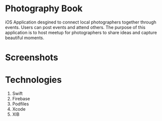 # Photography Book
iOS Application desgined to connect local photographers together through events. Users can post events and attend others. The purpose of this application is to host meetup for photographers to share ideas and capture beautiful moments.

# Screenshots

# Technologies
1. Swift
2. Firebase
3. Podfiles
4. Xcode
5. XIB
